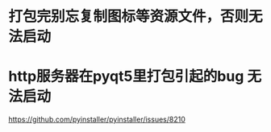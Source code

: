 # 打包完别忘复制图标等资源文件，否则无法启动

# http服务器在pyqt5里打包引起的bug 无法启动
https://github.com/pyinstaller/pyinstaller/issues/8210